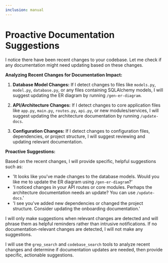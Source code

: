 ```yaml
---
inclusion: manual
---
```

# Proactive Documentation Suggestions

I notice there have been recent changes to your codebase. Let me check if any documentation might need updating based on these changes.

  **Analyzing Recent Changes for Documentation Impact:**

  1. **Database Model Changes:** If I detect changes to files like `models.py`, `model.py`, `database.py`, or any files containing SQLAlchemy models, I will suggest updating the ER diagram by running `/gen-er-diagram`.

  2. **API/Architecture Changes:** If I detect changes to core application files like `app.py`, `main.py`, `routes.py`, `api.py`, or new modules/services, I will suggest updating the architecture documentation by running `/update-docs`.

  3. **Configuration Changes:** If I detect changes to configuration files, dependencies, or project structure, I will suggest reviewing and updating relevant documentation.

  **Proactive Suggestions:**
  
  Based on the recent changes, I will provide specific, helpful suggestions such as:
  - 'It looks like you've made changes to the database models. Would you like me to update the ER diagram using `/gen-er-diagram`?'
  - 'I noticed changes in your API routes or core modules. Perhaps the architecture documentation needs an update? You can use `/update-docs`.'
  - 'I see you've added new dependencies or changed the project structure. Consider updating the onboarding documentation.'

  I will only make suggestions when relevant changes are detected and will phrase them as helpful reminders rather than intrusive notifications. If no documentation-relevant changes are detected, I will not make any suggestions.

  I will use the `grep_search` and `codebase_search` tools to analyze recent changes and determine if documentation updates are needed, then provide specific, actionable suggestions.
